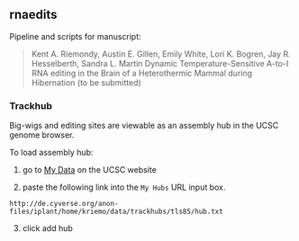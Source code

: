 ## rnaedits

  Pipeline and scripts for manuscript:

>Kent A. Riemondy, Austin E. Gillen, Emily White, Lori K. Bogren, Jay R. Hesselberth, Sandra L. Martin
 Dynamic Temperature-Sensitive A-to-I RNA editing in the Brain of a Heterothermic Mammal during Hibernation (to be submitted)



### Trackhub

  Big-wigs and editing sites are viewable as an assembly hub in the UCSC
  genome browser. 
  
  To load assembly hub:
  
  1) go to [My Data](https://genome.ucsc.edu/cgi-bin/hgHubConnect) on the
  UCSC website
  
  2) paste the following link into the `My Hubs` URL input box. 
  
  `http://de.cyverse.org/anon-files/iplant/home/kriemo/data/trackhubs/tls85/hub.txt`
  
  3) click add hub


